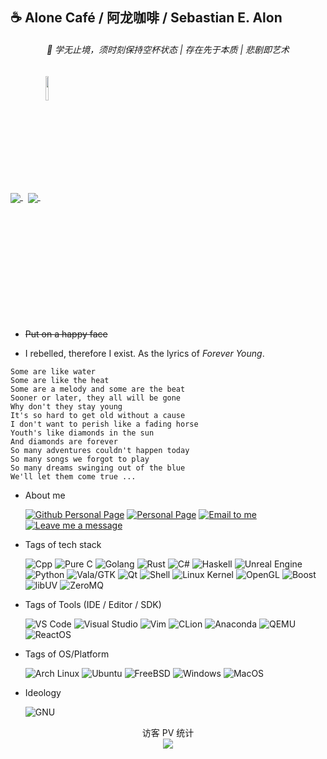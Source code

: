 ## ☕ Alone Café / 阿龙咖啡 / Sebastian E. Alon
<h6 align="center">
📖 学无止境，须时刻保持空杯状态 | 存在先于本质 | 悲剧即艺术
</h6>

<p>
<a href="#">
  <img align="center" src="https://github-readme-stats.vercel.app/api?username=AloneCafe&show_icons=true&count_private=true&include_all_commits=true&locale=cn" />
</a>
<a>&nbsp;</a>
<a href="#">
  <img align="center" src="https://github-readme-stats.vercel.app/api/top-langs/?username=AloneCafe&hide=HTML,M4,Makefile,CSS,Javascript,CMake,XSLT,PHP,Java&locale=cn" />
</a>
  <a>&nbsp;</a>
<a href="#">
<img align="center" src=https://user-images.githubusercontent.com/20834047/180906345-922c6f9c-27ea-4fd7-be99-d03ba4fc1095.png width=10% />
</a>

</p>

* ~~Put on a happy face~~

<!--
![My GitHub stats](https://github-readme-stats.vercel.app/api?username=AloneCafe&show_icons=true&count_private=true&include_all_commits=true&locale=cn)
![Top Langs](https://github-readme-stats.vercel.app/api/top-langs/?username=AloneCafe&hide=HTML,M4&locale=cn)
-->

* I rebelled, therefore I exist. As the lyrics of *Forever Young*.
```
Some are like water
Some are like the heat
Some are a melody and some are the beat
Sooner or later, they all will be gone
Why don't they stay young
It's so hard to get old without a cause
I don't want to perish like a fading horse
Youth's like diamonds in the sun
And diamonds are forever
So many adventures couldn't happen today
So many songs we forgot to play
So many dreams swinging out of the blue
We'll let them come true ...
```

* About me

  [![Github Personal Page](https://img.shields.io/badge/-Github%20Homepage-181717?style=flat-square&logo=Github&labelColor=181717)](https://github.com/AloneCafe/)
  [![Personal Page](https://img.shields.io/badge/-Personal%20Homepage-7957D5?style=flat-square&logo=Buefy&labelColor=7957D5&logoColor=fff)](https://alone.cafe/)
  [![Email to me](https://img.shields.io/badge/-Email-EA4335?style=flat-square&logo=Gmail&labelColor=EA4335&logoColor=fff)](mailto:alone.cafe@outlook.com)
  [![Leave me a message](https://img.shields.io/badge/-Leave%20me%20a%20message-1A73E8?style=flat-square&logo=Google%20Messages&labelColor=1A73E8&logoColor=fff)](https://gist.github.com/AloneCafe/5c8314b5b8de75a81b22b2619eefd426)

  
<!--
* 编程开发时常用的操作系统:
-->

* Tags of tech stack

  ![Cpp](https://img.shields.io/badge/-C%2B%2B-00599C?style=flat-square&logo=C%2B%2B&labelColor=00599C)
  ![Pure C](https://img.shields.io/badge/-Pure%20C-A8B9CC?style=flat-square&logo=C&labelColor=A8B9CC&logoColor=fff)
  ![Golang](https://img.shields.io/badge/-Golang-00ADD8?style=flat-square&logo=Go&labelColor=00ADD8&logoColor=fff)
  ![Rust](https://img.shields.io/badge/-Rust-2C2D72?style=flat-square&logo=Rust&labelColor=2C2D72)
  ![C#](https://img.shields.io/badge/-C%23-11449B?style=plastic&logo=CSharp&labelColor=1177AA)
  ![Haskell](https://img.shields.io/badge/-Haskell-5D4F85?style=flat-square&logo=Haskell&labelColor=5D4F85)
  ![Unreal Engine](https://img.shields.io/badge/-Unreal%20Engine-531126?style=plastic&logo=Unreal%20Engine&labelColor=001126)
  ![Python](https://img.shields.io/badge/-Python-A8A823?style=plastic&logo=Python&labelColor=A8A822)
  ![Vala/GTK](https://img.shields.io/badge/-Vala%2FGTK-2A5562?style=plastic&logo=GTK&labelColor=553355)
  ![Qt](https://img.shields.io/badge/-Qt-22AA12?style=plastic&logo=Qt&labelColor=443344)
  ![Shell](https://img.shields.io/badge/-Shell-BCAC9C?style=plastic&logo=shell&labelColor=ECcbab)
  ![Linux Kernel](https://img.shields.io/badge/-Linux-FCC624?style=plastic&logo=Linux&labelColor=FCC624&logoColor=fff)
  ![OpenGL](https://img.shields.io/badge/-OpenGL-AAAAAA?style=plastic&logo=OpenGL&labelColor=FFFFFF)
  ![Boost](https://img.shields.io/badge/-Boost-F1A100?style=plastic&logo=Boost&labelColor=11441F)
  ![libUV](https://img.shields.io/badge/-libUV-F1E1E0?style=plastic&logo=libuv&labelColor=A1A42F)
  ![ZeroMQ](https://img.shields.io/badge/-ZeroMQ-A11111?style=plastic&logo=zeromq&labelColor=BB44FF)
  
* Tags of Tools (IDE / Editor / SDK)

  ![VS Code](https://img.shields.io/badge/-VS%20Code-0078D6?style=plastic&logo=Visual%20Studio%20Code&labelColor=0078D6)
  ![Visual Studio](https://img.shields.io/badge/-Visual%20Studio-7800D6?style=plastic&logo=Visual%20Studio&labelColor=6678D6)
  ![Vim](https://img.shields.io/badge/-Vim-227833?style=plastic&logo=Vim&labelColor=227833)
  ![CLion](https://img.shields.io/badge/-CLion-434323?style=plastic&logo=CLion&labelColor=111111)
  ![Anaconda](https://img.shields.io/badge/-Anaconda-33cb33?style=plastic&logo=anaconda&labelColor=FCECFC)
  ![QEMU](https://img.shields.io/badge/-QEMU-A4446B?style=plastic&logo=QEMU&labelColor=A47766)
  ![ReactOS](https://img.shields.io/badge/-ReactOS-11446B?style=plastic&logo=ReactOS&labelColor=117766)
  
* Tags of OS/Platform

  ![Arch Linux](https://img.shields.io/badge/-Arch%20Linux-1793D1?style=plastic&logo=Arch%20Linux&labelColor=1793D1&logoColor=fff)
  ![Ubuntu](https://img.shields.io/badge/-Ubuntu-E95420?style=plastic&logo=Ubuntu&labelColor=E95420&logoColor=fff)
  ![FreeBSD](https://img.shields.io/badge/-FreeBSD-AA4032?style=plastic&logo=FreeBSD&labelColor=AA4032&logoColor=fff)
  ![Windows](https://img.shields.io/badge/-Windows-0078D6?style=plastic&logo=Windows&labelColor=0078D6)
  ![MacOS](https://img.shields.io/badge/-MacOS-FFFFFF?style=plastic&logo=MacOS&labelColor=777F7F)
  
* Ideology

  ![GNU](https://img.shields.io/badge/-GNU-A42E2B?style=plastic&logo=GNU&labelColor=A42E2B)
  
  <!--<a>&nbsp;&nbsp;</a>⟹<a>&nbsp;&nbsp;</a>-->
   <!--![Microsoft](https://img.shields.io/badge/-Microsoft-5E5E5E?style=plastic&logo=Microsoft&labelColor=5E5E5E)<a>&nbsp;&nbsp;</a>⟹<a>&nbsp;&nbsp;</a>-->
<!--
* 目前使用的笔记本电脑 & 手机:

  💻<a>&nbsp;&nbsp;</a>![Dell](https://img.shields.io/badge/-Dell%20Precision%20M6800-007DB8?style=plastic&logo=Dell&labelColor=007DB8)
  
  📱<a>&nbsp;&nbsp;</a>![Google](https://img.shields.io/badge/-Google%20Pixel%202%20XL-4285F4?style=plastic&logo=Google&labelColor=4285F4&logoColor=fff)
-->

<p align="center"> 
  访客 PV 统计<br>
  <img src="https://profile-counter.glitch.me/AloneCafe/count.svg" />
</p>
  

<!--
**AloneCafe/AloneCafe** is a ✨ _special_ ✨ repository because its `README.md` (this file) appears on your GitHub profile.

Here are some ideas to get you started:

- 🔭 I’m currently working on ...
- 🌱 I’m currently learning ...
- 👯 I’m looking to collaborate on ...
- 🤔 I’m looking for help with ...
- 💬 Ask me about ...
- 📫 How to reach me: ...
- 😄 Pronouns: ...
- ⚡ Fun fact: ...
-->
